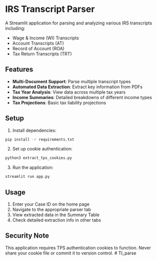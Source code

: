 # IRS Transcript Parser

A Streamlit application for parsing and analyzing various IRS transcripts including:
- Wage & Income (WI) Transcripts
- Account Transcripts (AT)
- Record of Account (ROA)
- Tax Return Transcripts (TRT)

## Features

- **Multi-Document Support**: Parse multiple transcript types
- **Automated Data Extraction**: Extract key information from PDFs
- **Tax Year Analysis**: View data across multiple tax years
- **Income Summaries**: Detailed breakdowns of different income types
- **Tax Projections**: Basic tax liability projections

## Setup

1. Install dependencies:
```bash
pip install -r requirements.txt
```

2. Set up cookie authentication:
```bash
python3 extract_tps_cookies.py
```

3. Run the application:
```bash
streamlit run app.py
```

## Usage

1. Enter your Case ID on the home page
2. Navigate to the appropriate parser tab
3. View extracted data in the Summary Table
4. Check detailed extraction info in other tabs

## Security Note

This application requires TPS authentication cookies to function. Never share your cookie file or commit it to version control. # TI_parse
